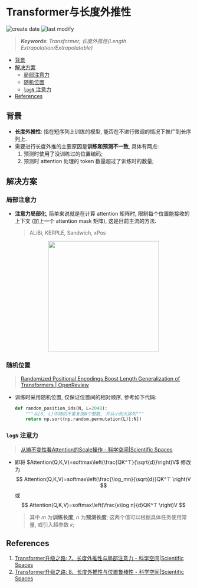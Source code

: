 Transformer与长度外推性
===
<!--START_SECTION:badge-->

![create date](https://img.shields.io/static/v1?label=create%20date&message=2023-02-xx&label_color=gray&color=lightsteelblue&style=flat-square)
![last modify](https://img.shields.io/static/v1?label=last%20modify&message=2025-08-15%2022%3A16%3A49&label_color=gray&color=thistle&style=flat-square)

<!--END_SECTION:badge-->
<!--info
top: false
hidden: true
-->

> ***Keywords**: Transformer, 长度外推性(Length Extrapolation/Extrapolatable)*

<!--START_SECTION:toc-->
- [背景](#背景)
- [解决方案](#解决方案)
    - [局部注意力](#局部注意力)
    - [随机位置](#随机位置)
    - [`logN` 注意力](#logn-注意力)
- [References](#references)
<!--END_SECTION:toc-->


## 背景
- **长度外推性**: 指在短序列上训练的模型, 能否在不进行微调的情况下推广到长序列上.
- 需要进行长度外推的主要原因是**训练和预测不一致**, 具体有两点:
    1. 预测时使用了没训练过的位置编码;
    2. 预测时 attention 处理的 token 数量超过了训练时的数量;

## 解决方案

### 局部注意力
- **注意力局部化**, 简单来说就是在计算 attention 矩阵时, 限制每个位置能接收的上下文 (加上一个 attention mask 矩阵), 这是目前主流的方法.
    > ALiBi, KERPLE, Sandwich, xPos
    <div align="center"><img src="../../../_assets/imgs/局部注意力示意图.png" height="300" /></div>

### 随机位置
> [Randomized Positional Encodings Boost Length Generalization of Transformers | OpenReview](https://openreview.net/forum?id=nMYj4argap)
- 训练时采用随机位置, 仅保证位置间的相对顺序, 参考如下代码:
    ```python
    def random_position_ids(N, L=2048):
        """从[0, L)中随机不重复挑N个整数, 并从小到大排列"""
        return np.sort(np.random.permutation(L)[:N])
    ```

### `logN` 注意力
> [从熵不变性看Attention的Scale操作 - 科学空间|Scientific Spaces](https://kexue.fm/archives/8823)

- 即将 $Attention(Q,K,V)=softmax\left(\frac{QK^⊤}{\sqrt{d}}\right)V$ 修改为
    $$ Attention(Q,K,V)=softmax\left(\frac{\log_mn}{\sqrt{d}}QK^⊤ \right)V
    $$
    或
    $$ Attention(Q,K,V)=softmax\left(\frac{κ\log n}{d}QK^⊤ \right)V
    $$
    > 其中 $m$ 为**训练长度**, $n$ 为**预测长度**; 这两个值可以根据具体任务使用常量, 或引入超参数 $κ$;


## References
1. [Transformer升级之路: 7、长度外推性与局部注意力 - 科学空间|Scientific Spaces](https://kexue.fm/archives/9431)
2. [Transformer升级之路: 8、长度外推性与位置鲁棒性 - 科学空间|Scientific Spaces](https://kexue.fm/archives/9444)